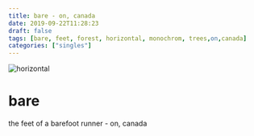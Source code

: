 ```yaml
---
title: bare - on, canada
date: 2019-09-22T11:28:23
draft: false
tags: [bare, feet, forest, horizontal, monochrom, trees,on,canada]
categories: ["singles"]
---
```

![horizontal](/p/sbr-20190922-0070.jpg)
<!--more-->
# bare
the feet of a barefoot runner - on, canada
